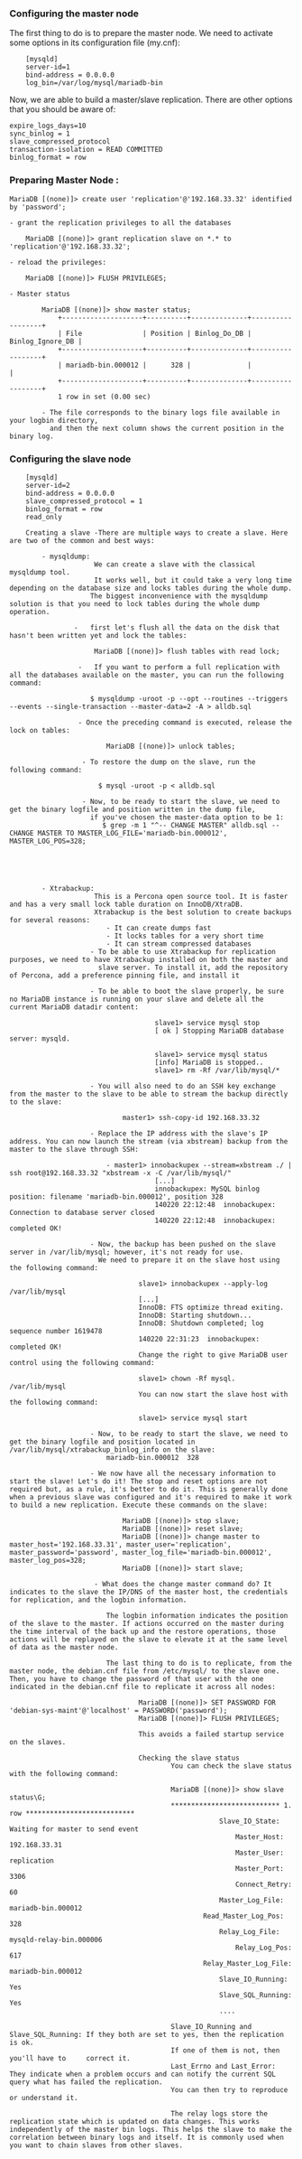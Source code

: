 
### Configuring the master node

The first thing to do is to prepare the master node. We need to activate some options in its configuration file (my.cnf):

        [mysqld]
        server-id=1
        bind-address = 0.0.0.0
        log_bin=/var/log/mysql/mariadb-bin


Now, we are able to build a master/slave replication. There are other options that you should be aware of:

    expire_logs_days=10
    sync_binlog = 1
    slave_compressed_protocol
    transaction-isolation = READ COMMITTED
    binlog_format = row


### Preparing Master Node :

    MariaDB [(none)]> create user 'replication'@'192.168.33.32' identified by 'password';

    - grant the replication privileges to all the databases

        MariaDB [(none)]> grant replication slave on *.* to 'replication'@'192.168.33.32';

    - reload the privileges:

        MariaDB [(none)]> FLUSH PRIVILEGES;

    - Master status

            MariaDB [(none)]> show master status;
                +--------------------+----------+--------------+------------------+
                | File               | Position | Binlog_Do_DB | Binlog_Ignore_DB |
                +--------------------+----------+--------------+------------------+
                | mariadb-bin.000012 |      328 |              |                  |
                +--------------------+----------+--------------+------------------+
                1 row in set (0.00 sec)
            
            - The file corresponds to the binary logs file available in your logbin directory, 
              and then the next column shows the current position in the binary log.

### Configuring the slave node

        [mysqld]
        server-id=2
        bind-address = 0.0.0.0
        slave_compressed_protocol = 1
        binlog_format = row
        read_only

        Creating a slave -There are multiple ways to create a slave. Here are two of the common and best ways:

            - mysqldump: 
                         We can create a slave with the classical mysqldump tool. 
                         It works well, but it could take a very long time depending on the database size and locks tables during the whole dump.
                        The biggest inconvenience with the mysqldump solution is that you need to lock tables during the whole dump operation.

                    -   first let's flush all the data on the disk that hasn't been written yet and lock the tables:

                         MariaDB [(none)]> flush tables with read lock;

                     -   If you want to perform a full replication with all the databases available on the master, you can run the following command:

                        $ mysqldump -uroot -p --opt --routines --triggers --events --single-transaction --master-data=2 -A > alldb.sql

                     - Once the preceding command is executed, release the lock on tables:

                            MariaDB [(none)]> unlock tables;

                      - To restore the dump on the slave, run the following command:

                          $ mysql -uroot -p < alldb.sql

                      - Now, to be ready to start the slave, we need to get the binary logfile and position written in the dump file, 
                        if you've chosen the master-data option to be 1:
                           $ grep -m 1 "^-- CHANGE MASTER" alldb.sql -- CHANGE MASTER TO MASTER_LOG_FILE='mariadb-bin.000012', MASTER_LOG_POS=328;





            - Xtrabackup: 
                         This is a Percona open source tool. It is faster and has a very small lock table duration on InnoDB/XtraDB.
                         Xtrabackup is the best solution to create backups for several reasons:
                            - It can create dumps fast
                            - It locks tables for a very short time
                            - It can stream compressed databases
                        - To be able to use Xtrabackup for replication purposes, we need to have Xtrabackup installed on both the master and 
                          slave server. To install it, add the repository of Percona, add a preference pinning file, and install it 

                        - To be able to boot the slave properly, be sure no MariaDB instance is running on your slave and delete all the current MariaDB datadir content:
            
                                        slave1> service mysql stop
                                        [ ok ] Stopping MariaDB database server: mysqld.
            
                                        slave1> service mysql status
                                        [info] MariaDB is stopped..
                                        slave1> rm -Rf /var/lib/mysql/*

                        - You will also need to do an SSH key exchange from the master to the slave to be able to stream the backup directly to the slave:

                                master1> ssh-copy-id 192.168.33.32

                        - Replace the IP address with the slave's IP address. You can now launch the stream (via xbstream) backup from the master to the slave through SSH:

                            - master1> innobackupex --stream=xbstream ./ | ssh root@192.168.33.32 "xbstream -x -C /var/lib/mysql/"
                                        [...]
                                        innobackupex: MySQL binlog position: filename 'mariadb-bin.000012', position 328
                                        140220 22:12:48  innobackupex: Connection to database server closed
                                        140220 22:12:48  innobackupex: completed OK!

                        - Now, the backup has been pushed on the slave server in /var/lib/mysql; however, it's not ready for use. 
                          We need to prepare it on the slave host using the following command:

                                    slave1> innobackupex --apply-log /var/lib/mysql
                                    [...]
                                    InnoDB: FTS optimize thread exiting.
                                    InnoDB: Starting shutdown...
                                    InnoDB: Shutdown completed; log sequence number 1619478
                                    140220 22:31:23  innobackupex: completed OK!
                                    Change the right to give MariaDB user control using the following command:

                                    slave1> chown -Rf mysql. /var/lib/mysql
                                    You can now start the slave host with the following command:

                                    slave1> service mysql start

                        - Now, to be ready to start the slave, we need to get the binary logfile and position located in /var/lib/mysql/xtrabackup_binlog_info on the slave:
                            mariadb-bin.000012  328

                        - We now have all the necessary information to start the slave! Let's do it! The stop and reset options are not required but, as a rule, it's better to do it. This is generally done when a previous slave was configured and it's required to make it work to build a new replication. Execute these commands on the slave:

                                MariaDB [(none)]> stop slave;
                                MariaDB [(none)]> reset slave;
                                MariaDB [(none)]> change master to master_host='192.168.33.31', master_user='replication', master_password='password', master_log_file='mariadb-bin.000012', master_log_pos=328;
                                MariaDB [(none)]> start slave;

                         - What does the change master command do? It indicates to the slave the IP/DNS of the master host, the credentials for replication, and the logbin information.

                            The logbin information indicates the position of the slave to the master. If actions occurred on the master during the time interval of the back up and the restore operations, those actions will be replayed on the slave to elevate it at the same level of data as the master node.

                            The last thing to do is to replicate, from the master node, the debian.cnf file from /etc/mysql/ to the slave one. Then, you have to change the password of that user with the one indicated in the debian.cnf file to replicate it across all nodes:

                                    MariaDB [(none)]> SET PASSWORD FOR 'debian-sys-maint'@'localhost' = PASSWORD('password');
                                    MariaDB [(none)]> FLUSH PRIVILEGES;

                                    This avoids a failed startup service on the slaves.

                                    Checking the slave status
                                            You can check the slave status with the following command:

                                            MariaDB [(none)]> show slave status\G;
                                            *************************** 1. row ***************************
                                                        Slave_IO_State: Waiting for master to send event
                                                            Master_Host: 192.168.33.31
                                                            Master_User: replication
                                                            Master_Port: 3306
                                                            Connect_Retry: 60
                                                        Master_Log_File: mariadb-bin.000012
                                                    Read_Master_Log_Pos: 328
                                                        Relay_Log_File: mysqld-relay-bin.000006
                                                            Relay_Log_Pos: 617
                                                    Relay_Master_Log_File: mariadb-bin.000012
                                                        Slave_IO_Running: Yes
                                                        Slave_SQL_Running: Yes
                                                        ....

                                            Slave_IO_Running and Slave_SQL_Running: If they both are set to yes, then the replication is ok. 
                                            If one of them is not, then you'll have to     correct it.
                                            Last_Errno and Last_Error: They indicate when a problem occurs and can notify the current SQL query what has failed the replication. 
                                            You can then try to reproduce or understand it.

                                            The relay logs store the replication state which is updated on data changes. This works independently of the master bin logs. This helps the slave to make the correlation between binary logs and itself. It is commonly used when you want to chain slaves from other slaves.